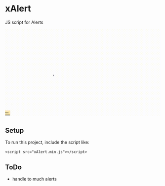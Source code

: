 # xAlert
JS script for Alerts

![](xAlertDemo.gif)

## Setup
To run this project, include the script like:

    <script src="xAlert.min.js"></script>

## ToDo
  - handle to much alerts
  